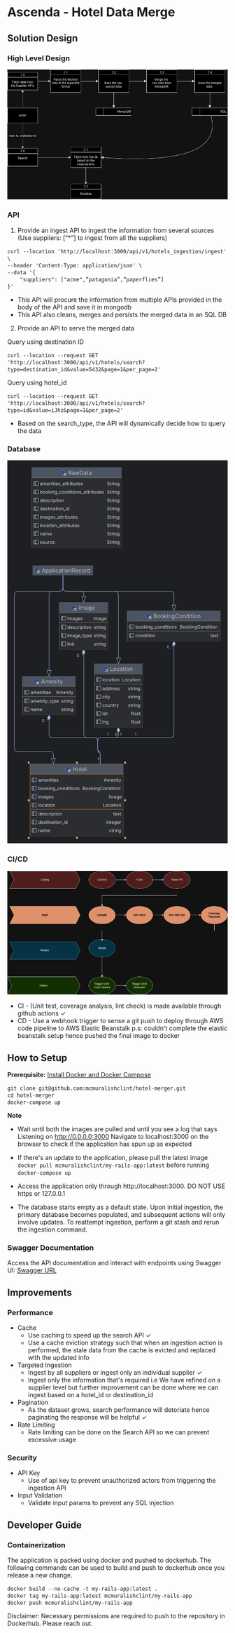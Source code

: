# Ascenda - Hotel Data Merge

## Solution Design

### High Level Design
![High Level Diagram](https://github.com/mcmuralishclint/hotel-merger/blob/master/public/hld.jpg)

### API
1. Provide an ingest API to ingest the information from several sources (Use suppliers: [“*”] to ingest from all the suppliers)
```
curl --location 'http://localhost:3000/api/v1/hotels_ingestion/ingest' \
--header 'Content-Type: application/json' \
--data '{
    "suppliers": ["acme",”patagonia”,”paperflies”]
}'
```
- This API will procure the information from multiple APIs provided in the body of the API and save it in mongodb
- This API also cleans, merges and persists the merged data in an SQL DB

2. Provide an API to serve the merged data

Query using destination ID
```
curl --location --request GET 'http://localhost:3000/api/v1/hotels/search?type=destination_id&value=5432&page=1&per_page=2'
```

Query using hotel_id
```
curl --location --request GET 'http://localhost:3000/api/v1/hotels/search?type=id&value=iJhz&page=1&per_page=2'
```

* Based on the search_type, the API will dynamically decide how to query the data

### Database
![DB Diagram](https://github.com/mcmuralishclint/hotel-merger/blob/master/public/db.png)

### CI/CD
![CICD Approach](https://github.com/mcmuralishclint/hotel-merger/blob/master/public/cicd.png)

* CI - (Unit test, coverage analysis, lint check) is made available through github actions ✓
* CD - Use a webhook trigger to sense a git push to deploy through AWS code pipeline to AWS Elastic Beanstalk
p.s: couldn't complete the elastic beanstalk setup hence pushed the final image to docker

## How to Setup
**Prerequisite:** [Install Docker and Docker Compose](https://docs.docker.com/compose/install/)

```
git clone git@github.com:mcmuralishclint/hotel-merger.git
cd hotel-merger
docker-compose up
```

**Note**
- Wait until both the images are pulled and until you see a log that says Listening on http://0.0.0.0:3000
Navigate to localhost:3000 on the browser to check if the application has spun up as expected

- If there's an update to the application, please pull the latest image `docker pull mcmuralishclint/my-rails-app:latest` before running `docker-compose up`

- Access the application only through http://localhost:3000. DO NOT USE https or 127.0.0.1

- The database starts empty as a default state. Upon initial ingestion, the primary database becomes populated, and subsequent actions will only involve updates. To reattempt ingestion, perform a git stash and rerun the ingestion command.

### Swagger Documentation
Access the API documentation and interact with endpoints using Swagger UI:
[Swagger URL](http://localhost:3000/api-docs/index.html)

## Improvements

### Performance
- Cache
  - Use caching to speed up the search API ✓
  - Use a cache eviction strategy such that when an ingestion action is performed, the stale data from the cache is evicted and replaced with the updated info
- Targeted Ingestion 
  - Ingest by all suppliers or ingest only an individual supplier ✓
  - Ingest only the information that's required i.e We have refined on a supplier level but further improvement can be done where we can ingest based on a hotel_id or destination_id
- Pagination
  - As the dataset grows, search performance will detoriate hence paginating the response will be helpful ✓
- Rate Limiting
  - Rate limiting can be done on the Search API so we can prevent excessive usage

### Security
- API Key
  - Use of api key to prevent unauthorized actors from triggering the ingestion API
- Input Validation
  - Validate input params to prevent any SQL injection

## Developer Guide
### Containerization
The application is packed using docker and pushed to dockerhub. The following commands can be used to build and push to dockerhub once you release a new change.

```
docker build --no-cache -t my-rails-app:latest .
docker tag my-rails-app:latest mcmuralishclint/my-rails-app
docker push mcmuralishclint/my-rails-app
```

Disclaimer: Necessary permissions are required to push to the repository in Dockerhub. Please reach out.
